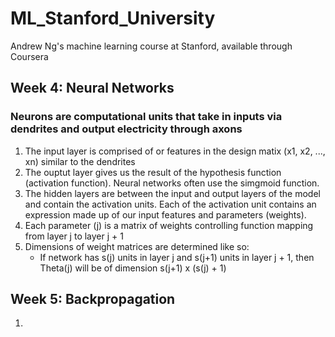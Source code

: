 # ML_Stanford_University
Andrew Ng's machine learning course at Stanford, available through Coursera

## Week 4: Neural Networks
### Neurons are computational units that take in inputs via dendrites and output electricity through axons
1. The input layer is comprised of or features in the design matix (x1, x2, ..., xn) similar to the dendrites
2. The ouptut layer gives us the result of the hypothesis function (activation function). Neural networks often use the simgmoid function.
3. The hidden layers are between the input and output layers of the model and contain the activation units. Each of the activation unit contains an expression made up of our input features and parameters (weights).
4. Each parameter (j) is a matrix of weights controlling function mapping from layer j to layer j + 1
5. Dimensions of weight matrices are determined like so:
	* If network has s(j) units in layer j and s(j+1) units in layer j + 1, then Theta(j) will be of dimension s(j+1) x (s(j) + 1)

## Week 5: Backpropagation
1. 
